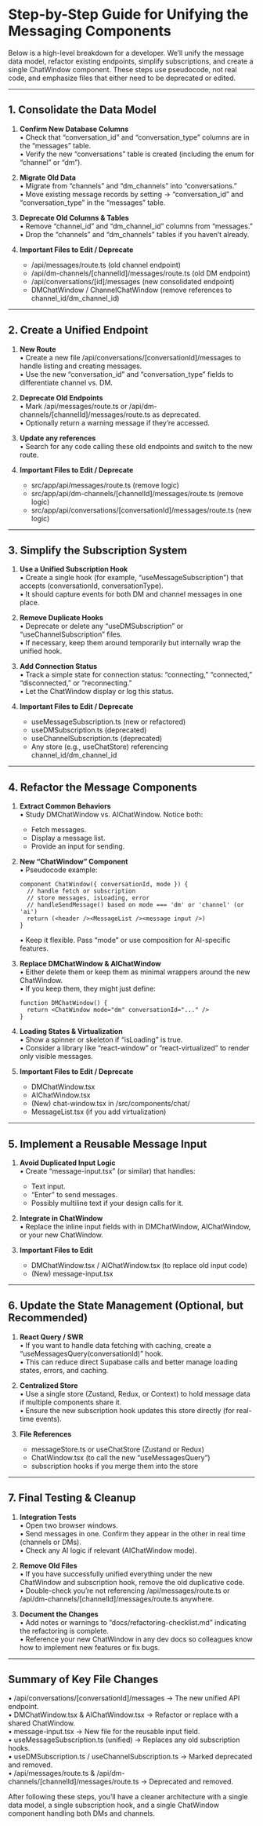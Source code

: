 # Step-by-Step Guide for Unifying the Messaging Components

Below is a high-level breakdown for a developer. We’ll unify the message data model, refactor existing endpoints, simplify subscriptions, and create a single ChatWindow component. These steps use pseudocode, not real code, and emphasize files that either need to be deprecated or edited.

---

## 1. Consolidate the Data Model

1. **Confirm New Database Columns**  
   • Check that “conversation_id” and “conversation_type” columns are in the “messages” table.  
   • Verify the new “conversations” table is created (including the enum for “channel” or “dm”).  
 
2. **Migrate Old Data**  
   • Migrate from “channels” and “dm_channels” into “conversations.”  
   • Move existing message records by setting → “conversation_id” and “conversation_type” in the “messages” table.  

3. **Deprecate Old Columns & Tables**  
   • Remove “channel_id” and “dm_channel_id” columns from “messages.”  
   • Drop the “channels” and “dm_channels” tables if you haven’t already.  

4. **Important Files to Edit / Deprecate**  
   - /api/messages/route.ts (old channel endpoint)  
   - /api/dm-channels/[channelId]/messages/route.ts (old DM endpoint)  
   - /api/conversations/[id]/messages (new consolidated endpoint)  
   - DMChatWindow / ChannelChatWindow (remove references to channel_id/dm_channel_id)

---

## 2. Create a Unified Endpoint

1. **New Route**  
   • Create a new file /api/conversations/[conversationId]/messages to handle listing and creating messages.  
   • Use the new “conversation_id” and “conversation_type” fields to differentiate channel vs. DM.

2. **Deprecate Old Endpoints**  
   • Mark /api/messages/route.ts or /api/dm-channels/[channelId]/messages/route.ts as deprecated.  
   • Optionally return a warning message if they’re accessed.  

3. **Update any references**  
   • Search for any code calling these old endpoints and switch to the new route.

4. **Important Files to Edit / Deprecate**  
   - src/app/api/messages/route.ts (remove logic)  
   - src/app/api/dm-channels/[channelId]/messages/route.ts (remove logic)  
   - src/app/api/conversations/[conversationId]/messages/route.ts (new logic)

---

## 3. Simplify the Subscription System

1. **Use a Unified Subscription Hook**  
   • Create a single hook (for example, “useMessageSubscription”) that accepts (conversationId, conversationType).  
   • It should capture events for both DM and channel messages in one place.

2. **Remove Duplicate Hooks**  
   • Deprecate or delete any “useDMSubscription” or “useChannelSubscription” files.  
   • If necessary, keep them around temporarily but internally wrap the unified hook.

3. **Add Connection Status**  
   • Track a simple state for connection status: “connecting,” “connected,” “disconnected,” or “reconnecting.”  
   • Let the ChatWindow display or log this status.

4. **Important Files to Edit / Deprecate**  
   - useMessageSubscription.ts (new or refactored)  
   - useDMSubscription.ts (deprecated)  
   - useChannelSubscription.ts (deprecated)  
   - Any store (e.g., useChatStore) referencing channel_id/dm_channel_id

---

## 4. Refactor the Message Components

1. **Extract Common Behaviors**  
   • Study DMChatWindow vs. AIChatWindow. Notice both:  
     - Fetch messages.  
     - Display a message list.  
     - Provide an input for sending.  

2. **New “ChatWindow” Component**  
   • Pseudocode example:
     ```
     component ChatWindow({ conversationId, mode }) {
       // handle fetch or subscription
       // store messages, isLoading, error
       // handleSendMessage() based on mode === 'dm' or 'channel' (or 'ai')
       return (<header /><MessageList /><message input />)
     }
     ```
   • Keep it flexible. Pass “mode” or use composition for AI-specific features.

3. **Replace DMChatWindow & AIChatWindow**  
   • Either delete them or keep them as minimal wrappers around the new ChatWindow.  
   • If you keep them, they might just define:
     ```
     function DMChatWindow() {
       return <ChatWindow mode="dm" conversationId="..." />
     }
     ```

4. **Loading States & Virtualization**  
   • Show a spinner or skeleton if “isLoading” is true.  
   • Consider a library like “react-window” or “react-virtualized” to render only visible messages.

5. **Important Files to Edit / Deprecate**  
   - DMChatWindow.tsx  
   - AIChatWindow.tsx  
   - (New) chat-window.tsx in /src/components/chat/  
   - MessageList.tsx (if you add virtualization)

---

## 5. Implement a Reusable Message Input

1. **Avoid Duplicated Input Logic**  
   • Create “message-input.tsx” (or similar) that handles:  
     - Text input.  
     - “Enter” to send messages.  
     - Possibly multiline text if your design calls for it.

2. **Integrate in ChatWindow**  
   • Replace the inline input fields with <MessageInput /> in DMChatWindow, AIChatWindow, or your new ChatWindow.

3. **Important Files to Edit**  
   - DMChatWindow.tsx / AIChatWindow.tsx (to replace old input code)  
   - (New) message-input.tsx

---

## 6. Update the State Management (Optional, but Recommended)

1. **React Query / SWR**  
   • If you want to handle data fetching with caching, create a “useMessagesQuery(conversationId)” hook.  
   • This can reduce direct Supabase calls and better manage loading states, errors, and caching.

2. **Centralized Store**  
   • Use a single store (Zustand, Redux, or Context) to hold message data if multiple components share it.  
   • Ensure the new subscription hook updates this store directly (for real-time events).

3. **File References**  
   - messageStore.ts or useChatStore (Zustand or Redux)  
   - ChatWindow.tsx (to call the new “useMessagesQuery”)  
   - subscription hooks if you merge them into the store

---

## 7. Final Testing & Cleanup

1. **Integration Tests**  
   • Open two browser windows.  
   • Send messages in one. Confirm they appear in the other in real time (channels or DMs).  
   • Check any AI logic if relevant (AIChatWindow mode).

2. **Remove Old Files**  
   • If you have successfully unified everything under the new ChatWindow and subscription hook, remove the old duplicative code.  
   • Double-check you’re not referencing /api/messages/route.ts or /api/dm-channels/[channelId]/messages/route.ts anywhere.

3. **Document the Changes**  
   • Add notes or warnings to “docs/refactoring-checklist.md” indicating the refactoring is complete.  
   • Reference your new ChatWindow in any dev docs so colleagues know how to implement new features or fix bugs.

---

## Summary of Key File Changes

• /api/conversations/[conversationId]/messages → The new unified API endpoint.  
• DMChatWindow.tsx & AIChatWindow.tsx → Refactor or replace with a shared ChatWindow.  
• message-input.tsx → New file for the reusable input field.  
• useMessageSubscription.ts (unified) → Replaces any old subscription hooks.  
• useDMSubscription.ts / useChannelSubscription.ts → Marked deprecated and removed.  
• /api/messages/route.ts & /api/dm-channels/[channelId]/messages/route.ts → Deprecated and removed.

After following these steps, you’ll have a cleaner architecture with a single data model, a single subscription hook, and a single ChatWindow component handling both DMs and channels.